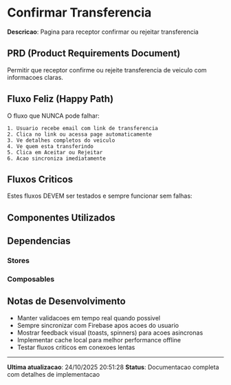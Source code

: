 ﻿# Confirmar Transferencia

**Descricao**: Pagina para receptor confirmar ou rejeitar transferencia

## PRD (Product Requirements Document)

Permitir que receptor confirme ou rejeite transferencia de veiculo com informacoes claras.

## Fluxo Feliz (Happy Path)

O fluxo que NUNCA pode falhar:

```
1. Usuario recebe email com link de transferencia
2. Clica no link ou acessa page automaticamente
3. Ve detalhes completos do veiculo
4. Ve quem esta transferindo
5. Clica em Aceitar ou Rejeitar
6. Acao sincroniza imediatamente
```

## Fluxos Criticos

Estes fluxos DEVEM ser testados e sempre funcionar sem falhas:



## Componentes Utilizados



## Dependencias

### Stores


### Composables


## Notas de Desenvolvimento

- Manter validacoes em tempo real quando possivel
- Sempre sincronizar com Firebase apos acoes do usuario
- Mostrar feedback visual (toasts, spinners) para acoes asincronas
- Implementar cache local para melhor performance offline
- Testar fluxos criticos em conexoes lentas

---

**Ultima atualizacao**: 24/10/2025 20:51:28
**Status**: Documentacao completa com detalhes de implementacao

